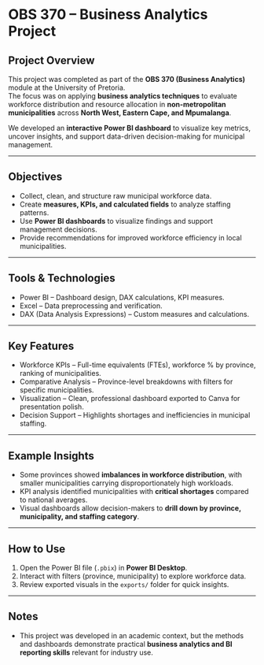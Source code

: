 # OBS 370 – Business Analytics Project

## Project Overview
This project was completed as part of the **OBS 370 (Business Analytics)** module at the University of Pretoria.  
The focus was on applying **business analytics techniques** to evaluate workforce distribution and resource allocation in **non-metropolitan municipalities** across **North West, Eastern Cape, and Mpumalanga**.  

We developed an **interactive Power BI dashboard** to visualize key metrics, uncover insights, and support data-driven decision-making for municipal management.

---

## Objectives
- Collect, clean, and structure raw municipal workforce data.  
- Create **measures, KPIs, and calculated fields** to analyze staffing patterns.  
- Use **Power BI dashboards** to visualize findings and support management decisions.  
- Provide recommendations for improved workforce efficiency in local municipalities.

---

## Tools & Technologies
- Power BI – Dashboard design, DAX calculations, KPI measures.  
- Excel – Data preprocessing and verification.  
- DAX (Data Analysis Expressions) – Custom measures and calculations.  

---

## Key Features
- Workforce KPIs – Full-time equivalents (FTEs), workforce % by province, ranking of municipalities.  
- Comparative Analysis – Province-level breakdowns with filters for specific municipalities.  
- Visualization – Clean, professional dashboard exported to Canva for presentation polish.  
- Decision Support – Highlights shortages and inefficiencies in municipal staffing.  

---

## Example Insights
- Some provinces showed **imbalances in workforce distribution**, with smaller municipalities carrying disproportionately high workloads.  
- KPI analysis identified municipalities with **critical shortages** compared to national averages.  
- Visual dashboards allow decision-makers to **drill down by province, municipality, and staffing category**.

---

## How to Use
1. Open the Power BI file (`.pbix`) in **Power BI Desktop**.  
2. Interact with filters (province, municipality) to explore workforce data.  
3. Review exported visuals in the `exports/` folder for quick insights.  

---

## Notes
- This project was developed in an academic context, but the methods and dashboards demonstrate practical **business analytics and BI reporting skills** relevant for industry use.
